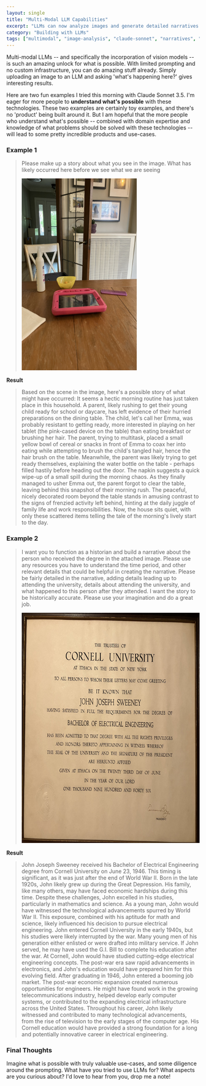 ```yaml
---
layout: single
title: "Multi-Modal LLM Capabilities"
excerpt: "LLMs can now analyze images and generate detailed narratives with minimal input. I tested this by having Claude Sonnet 3.5 interpret everyday scenes and historical documents — producing rich, context-aware stories. The potential for real-world applications is enormous."
category: "Building with LLMs"
tags: ["multimodal", "image-analysis", "claude-sonnet", "narratives", "visual-ai"]
---
```


Multi-modal LLMs -- and specifically the incorporation of vision models -- is such an amazing unlock for what is possible. With limited prompting and no custom infrastructure, you can do amazing stuff already. Simply uploading an image to an LLM and asking 'what's happening here?' gives interesting results. 

Here are two fun examples I tried this morning with Claude Sonnet 3.5. I'm eager for more people to **understand what's possible** with these technologies. These two examples are certainly toy examples, and there's no 'product' being built around it. But I am hopeful that the more people who understand what's possible -- combined with domain expertise and knowledge of what problems should be solved with these technologies -- will lead to some pretty incredible products and use-cases.

### Example 1

>Please make up a story about what you see in the image. What has likely occurred here before we see what we are seeing
>
> <img src="/docs/assets/images/mutli-modal-llms/1.jpeg" width="300px" height="500px"/>

**Result**
>Based on the scene in the image, here's a possible story of what might have occurred: It seems a hectic morning routine has just taken place in this household. A parent, likely rushing to get their young child ready for school or daycare, has left evidence of their hurried preparations on the dining table. The child, let's call her Emma, was probably resistant to getting ready, more interested in playing on her tablet (the pink-cased device on the table) than eating breakfast or brushing her hair. The parent, trying to multitask, placed a small yellow bowl of cereal or snacks in front of Emma to coax her into eating while attempting to brush the child's tangled hair, hence the hair brush on the table. Meanwhile, the parent was likely trying to get ready themselves, explaining the water bottle on the table - perhaps filled hastily before heading out the door. The napkin suggests a quick wipe-up of a small spill during the morning chaos. As they finally managed to usher Emma out, the parent forgot to clear the table, leaving behind this snapshot of their morning rush. The peaceful, nicely decorated room beyond the table stands in amusing contrast to the signs of frenzied activity left behind, hinting at the daily juggle of family life and work responsibilities. Now, the house sits quiet, with only these scattered items telling the tale of the morning's lively start to the day.


### Example 2

>I want you to function as a historian and build a narrative about the person who received the degree in the attached image. Please use any resources you have to understand the time period, and other relevant details that could be helpful in creating the narrative. Please be fairly detailed in the narrative, adding details leading up to attending the university, details about attending the university, and what happened to this person after they attended. I want the story to be historically accurate. Please use your imagination and do a great job.
>
><img src="/docs/assets/images/mutli-modal-llms/2.jpeg" width="600px" height="600px"/>

**Result**
>John Joseph Sweeney received his Bachelor of Electrical Engineering degree from Cornell University on June 23, 1946. This timing is significant, as it was just after the end of World War II.
Born in the late 1920s, John likely grew up during the Great Depression. His family, like many others, may have faced economic hardships during this time. Despite these challenges, John excelled in his studies, particularly in mathematics and science.
>As a young man, John would have witnessed the technological advancements spurred by World War II. This exposure, combined with his aptitude for math and science, likely influenced his decision to pursue electrical engineering.
John entered Cornell University in the early 1940s, but his studies were likely interrupted by the war. Many young men of his generation either enlisted or were drafted into military service. If John served, he may have used the G.I. Bill to complete his education after the war.
>At Cornell, John would have studied cutting-edge electrical engineering concepts. The post-war era saw rapid advancements in electronics, and John's education would have prepared him for this evolving field.
>After graduating in 1946, John entered a booming job market. The post-war economic expansion created numerous opportunities for engineers. He might have found work in the growing telecommunications industry, helped develop early computer systems, or contributed to the expanding electrical infrastructure across the United States.
>Throughout his career, John likely witnessed and contributed to many technological advancements, from the rise of television to the early stages of the computer age. His Cornell education would have provided a strong foundation for a long and potentially innovative career in electrical engineering.

### Final Thoughts

Imagine what is possible with truly valuable use-cases, and some diligence around the prompting. What have you tried to use LLMs for? What aspects are you curious about? I'd love to hear from you, drop me a note!